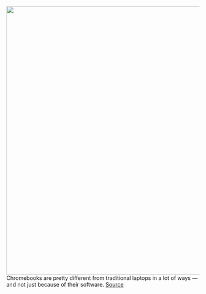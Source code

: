 <img src='https://cdn.vox-cdn.com/thumbor/rTp_rHklzOXudxZQcCy5HKLzbEw=/0x0:2040x1360/1200x800/filters:focal(857x517:1183x843)/cdn.vox-cdn.com/uploads/chorus_image/image/70909734/vpavic_191013_3731_0017.0.jpg' width='700px' /><br/>
Chromebooks are pretty different from traditional laptops in a lot of ways — and not just because of their software.
<a href='https://www.theverge.com/23141372/remap-chromebook-keyboard-how-to'> Source <a/>